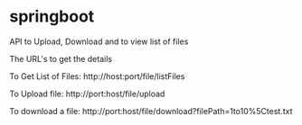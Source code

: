 # springboot
API to Upload, Download and to view list of files

The URL's to get the details

To Get List of Files: http://host:port/file/listFiles

To Upload file: http://port:host/file/upload

To download a file: http://port:host/file/download?filePath=1to10%5Ctest.txt
